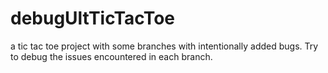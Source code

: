 # debugUltTicTacToe
a tic tac toe project with some branches with intentionally added bugs. Try to debug the issues encountered in each branch.
